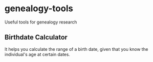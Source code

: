 # genealogy-tools

Useful tools for genealogy research

## Birthdate Calculator

It helps you calculate the range of a birth date, given that you know the individual's age at certain dates.
